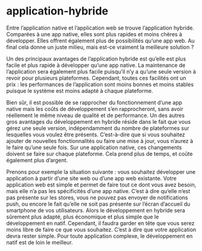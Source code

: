 # application-hybride

Entre l’application native et l’application web se trouve l’application hybride. Comparées à une app native, elles sont plus rapides et moins chères à développer. Elles offrent également plus de possibilités qu’une app web. Au final cela donne un juste milieu, mais est-ce vraiment la meilleure solution ?

Un des principaux avantages de l’application hybride est qu’elle est plus facile et plus rapide à développer qu’une app native. La maintenance de l’application sera également plus facile puisqu’il n’y a qu’une seule version à revoir pour plusieurs plateformes. Cependant, toutes ces facilités ont un prix : les performances de l’application sont moins bonnes et moins stables puisque le système est moins adapté à chaque plateforme.

Bien sûr, il est possible de se rapprocher du fonctionnement d’une app native mais les coûts de développement s’en rapprocheront, sans avoir réellement le même niveau de qualité et de performance. Un des autres gros avantages du développement en hybride réside dans le fait que vous gérez une seule version, indépendamment du nombre de plateformes sur lesquelles vous voulez être présents. C’est-à-dire que si vous souhaitez ajouter de nouvelles fonctionnalités ou faire une mise à jour, vous n’aurez à le faire qu’une seule fois. Sur une application native, ces changements doivent se faire sur chaque plateforme. Cela prend plus de temps, et coûte également plus d’argent.

Prenons pour exemple la situation suivante : vous souhaitez développer une application à partir d’une site web ou d’une app web existante. Votre application web est simple et permet de faire tout ce dont vous avez besoin, mais elle n’a pas les spécificités d’une app native. C’est à dire qu’elle n’est pas présente sur les stores, vous ne pouvez pas envoyer de notifications push, ou encore le fait qu’elle ne soit pas présente sur l’écran d’accueil du smartphone de vos utilisateurs. Alors le développement en hybride sera sûrement plus adapté, plus économique et plus simple que le développement en natif. Cependant, il faudra garder en tête que vous serez moins libre de faire ce que vous souhaitez. C’est à dire que votre application devra rester simple. Pour toute application complexe, le développement en natif est de loin le meilleur.
